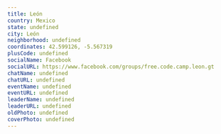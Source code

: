 ```yaml
---
title: León
country: Mexico
state: undefined
city: León
neighborhood: undefined
coordinates: 42.599126, -5.567319
plusCode: undefined
socialName: Facebook
socialURL: https://www.facebook.com/groups/free.code.camp.leon.gt
chatName: undefined
chatURL: undefined
eventName: undefined
eventURL: undefined
leaderName: undefined
leaderURL: undefined
oldPhoto: undefined
coverPhoto: undefined
---
```

